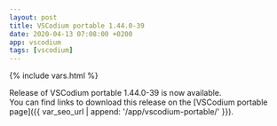 ```yaml
---
layout: post
title: VSCodium portable 1.44.0-39
date: 2020-04-13 07:08:00 +0200
app: vscodium
tags: [vscodium]
---
```

{% include vars.html %}

Release of VSCodium portable 1.44.0-39 is now available.<br />
You can find links to download this release on the [VSCodium portable page]({{ var_seo_url | append: '/app/vscodium-portable/' }}).